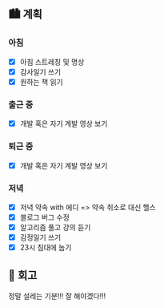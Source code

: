 ## 🏙️ 계획

### 아침

- [x] 아침 스트레칭 및 명상
- [x] 감사일기 쓰기
- [x] 원하는 책 읽기

### 출근 중

- [x] 개발 혹은 자기 계발 영상 보기

### 퇴근 중

- [x] 개발 혹은 자기 계발 영상 보기

### 저녁

- [x] 저녁 약속 with 에디 => 약속 취소로 대신 헬스
- [x] 블로그 버그 수정
- [x] 알고리즘 풀고 강의 듣기
- [x] 감정일기 쓰기
- [x] 23시 침대에 눕기

## 🌆 회고

정말 설레는 기분!!! 잘 해야겠다!!!